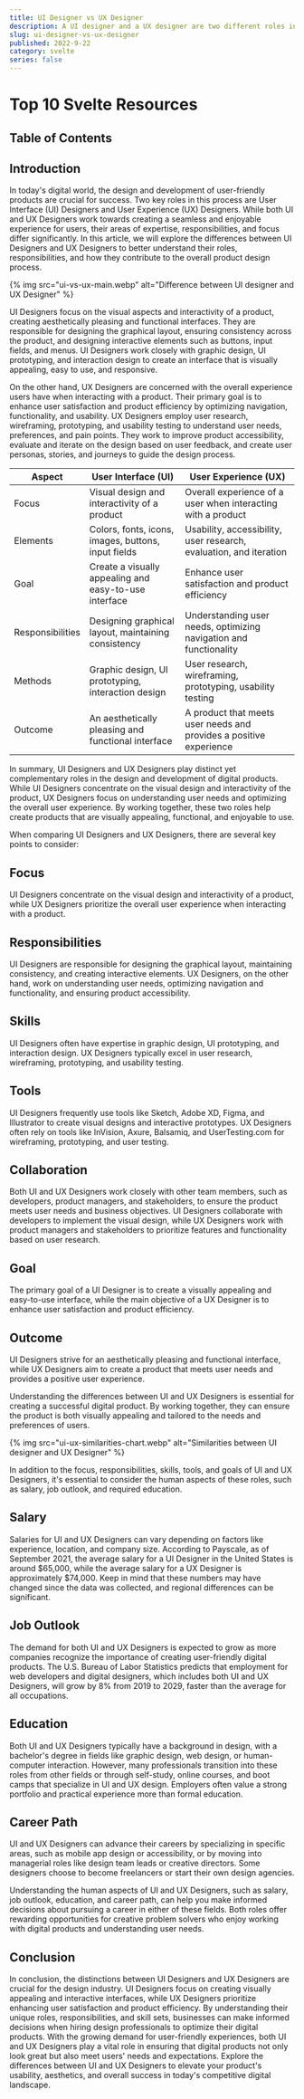 ```yaml
---
title: UI Designer vs UX Designer
description: A UI designer and a UX designer are two different roles in the design industry. But what are the differences between them? Let's find out.
slug: ui-designer-vs-ux-designer
published: 2022-9-22
category: svelte
series: false
---
```


# Top 10 Svelte Resources

## Table of Contents

## Introduction

In today's digital world, the design and development of user-friendly products are crucial for success. Two key roles in this process are User Interface (UI) Designers and User Experience (UX) Designers. While both UI and UX Designers work towards creating a seamless and enjoyable experience for users, their areas of expertise, responsibilities, and focus differ significantly. In this article, we will explore the differences between UI Designers and UX Designers to better understand their roles, responsibilities, and how they contribute to the overall product design process.

{% img src="ui-vs-ux-main.webp" alt="Difference between UI designer and UX Designer" %}

UI Designers focus on the visual aspects and interactivity of a product, creating aesthetically pleasing and functional interfaces. They are responsible for designing the graphical layout, ensuring consistency across the product, and designing interactive elements such as buttons, input fields, and menus. UI Designers work closely with graphic design, UI prototyping, and interaction design to create an interface that is visually appealing, easy to use, and responsive.

On the other hand, UX Designers are concerned with the overall experience users have when interacting with a product. Their primary goal is to enhance user satisfaction and product efficiency by optimizing navigation, functionality, and usability. UX Designers employ user research, wireframing, prototyping, and usability testing to understand user needs, preferences, and pain points. They work to improve product accessibility, evaluate and iterate on the design based on user feedback, and create user personas, stories, and journeys to guide the design process.

| Aspect           | User Interface (UI)                                   | User Experience (UX)                                               |
| ---------------- | ----------------------------------------------------- | ------------------------------------------------------------------ |
| Focus            | Visual design and interactivity of a product          | Overall experience of a user when interacting with a product       |
| Elements         | Colors, fonts, icons, images, buttons, input fields   | Usability, accessibility, user research, evaluation, and iteration |
| Goal             | Create a visually appealing and easy-to-use interface | Enhance user satisfaction and product efficiency                   |
| Responsibilities | Designing graphical layout, maintaining consistency   | Understanding user needs, optimizing navigation and functionality  |
| Methods          | Graphic design, UI prototyping, interaction design    | User research, wireframing, prototyping, usability testing         |
| Outcome          | An aesthetically pleasing and functional interface    | A product that meets user needs and provides a positive experience |

In summary, UI Designers and UX Designers play distinct yet complementary roles in the design and development of digital products. While UI Designers concentrate on the visual design and interactivity of the product, UX Designers focus on understanding user needs and optimizing the overall user experience. By working together, these two roles help create products that are visually appealing, functional, and enjoyable to use.

When comparing UI Designers and UX Designers, there are several key points to consider:

## Focus

UI Designers concentrate on the visual design and interactivity of a product, while UX Designers prioritize the overall user experience when interacting with a product.

## Responsibilities

UI Designers are responsible for designing the graphical layout, maintaining consistency, and creating interactive elements. UX Designers, on the other hand, work on understanding user needs, optimizing navigation and functionality, and ensuring product accessibility.

## Skills

UI Designers often have expertise in graphic design, UI prototyping, and interaction design. UX Designers typically excel in user research, wireframing, prototyping, and usability testing.

## Tools

UI Designers frequently use tools like Sketch, Adobe XD, Figma, and Illustrator to create visual designs and interactive prototypes. UX Designers often rely on tools like InVision, Axure, Balsamiq, and UserTesting.com for wireframing, prototyping, and user testing.

## Collaboration

Both UI and UX Designers work closely with other team members, such as developers, product managers, and stakeholders, to ensure the product meets user needs and business objectives. UI Designers collaborate with developers to implement the visual design, while UX Designers work with product managers and stakeholders to prioritize features and functionality based on user research.

## Goal

The primary goal of a UI Designer is to create a visually appealing and easy-to-use interface, while the main objective of a UX Designer is to enhance user satisfaction and product efficiency.

## Outcome

UI Designers strive for an aesthetically pleasing and functional interface, while UX Designers aim to create a product that meets user needs and provides a positive user experience.

Understanding the differences between UI and UX Designers is essential for creating a successful digital product. By working together, they can ensure the product is both visually appealing and tailored to the needs and preferences of users.

{% img src="ui-ux-similarities-chart.webp" alt="Similarities between UI designer and UX Designer" %}

In addition to the focus, responsibilities, skills, tools, and goals of UI and UX Designers, it's essential to consider the human aspects of these roles, such as salary, job outlook, and required education.

## Salary

Salaries for UI and UX Designers can vary depending on factors like experience, location, and company size. According to Payscale, as of September 2021, the average salary for a UI Designer in the United States is around $65,000, while the average salary for a UX Designer is approximately $74,000. Keep in mind that these numbers may have changed since the data was collected, and regional differences can be significant.

## Job Outlook

The demand for both UI and UX Designers is expected to grow as more companies recognize the importance of creating user-friendly digital products. The U.S. Bureau of Labor Statistics predicts that employment for web developers and digital designers, which includes both UI and UX Designers, will grow by 8% from 2019 to 2029, faster than the average for all occupations.

## Education

Both UI and UX Designers typically have a background in design, with a bachelor's degree in fields like graphic design, web design, or human-computer interaction. However, many professionals transition into these roles from other fields or through self-study, online courses, and boot camps that specialize in UI and UX design. Employers often value a strong portfolio and practical experience more than formal education.

## Career Path

UI and UX Designers can advance their careers by specializing in specific areas, such as mobile app design or accessibility, or by moving into managerial roles like design team leads or creative directors. Some designers choose to become freelancers or start their own design agencies.

Understanding the human aspects of UI and UX Designers, such as salary, job outlook, education, and career path, can help you make informed decisions about pursuing a career in either of these fields. Both roles offer rewarding opportunities for creative problem solvers who enjoy working with digital products and understanding user needs.

## Conclusion

In conclusion, the distinctions between UI Designers and UX Designers are crucial for the design industry. UI Designers focus on creating visually appealing and interactive interfaces, while UX Designers prioritize enhancing user satisfaction and product efficiency. By understanding their unique roles, responsibilities, and skill sets, businesses can make informed decisions when hiring design professionals to optimize their digital products. With the growing demand for user-friendly experiences, both UI and UX Designers play a vital role in ensuring that digital products not only look great but also meet users' needs and expectations. Explore the differences between UI and UX Designers to elevate your product's usability, aesthetics, and overall success in today's competitive digital landscape.
